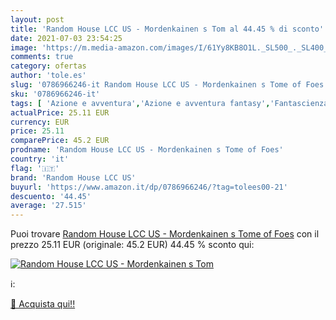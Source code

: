 ```yaml
---
layout: post
title: 'Random House LCC US - Mordenkainen s Tom al 44.45 % di sconto'
date: 2021-07-03 23:54:25
image: 'https://m.media-amazon.com/images/I/61Yy8KB8O1L._SL500_._SL400_.jpg'
comments: true
category: ofertas
author: 'tole.es'
slug: '0786966246-it Random House LCC US - Mordenkainen s Tome of Foes'
sku: '0786966246-it'
tags: [ 'Azione e avventura','Azione e avventura fantasy','Fantascienza e Fantasy','Fantasy','Gialli e Thriller','Letteratura e narrativa','Libri','Mistero','random house lcc us', ]
actualPrice: 25.11 EUR
currency: EUR
price: 25.11
comparePrice: 45.2 EUR
prodname: 'Random House LCC US - Mordenkainen s Tome of Foes'
country: 'it'
flag: '🇮🇹'
brand: 'Random House LCC US'
buyurl: 'https://www.amazon.it/dp/0786966246/?tag=tolees00-21'
descuento: '44.45'
average: '27.515'
---
```


Puoi trovare [Random House LCC US - Mordenkainen s Tome of Foes](https://www.amazon.it/dp/0786966246/?tag=tolees00-21) con il prezzo 25.11 EUR (originale: 45.2 EUR) 44.45 % sconto qui:

[![Random House LCC US - Mordenkainen s Tom](https://m.media-amazon.com/images/I/61Yy8KB8O1L._SL500_._SL400_.jpg)](https://www.amazon.it/dp/0786966246/?tag=tolees00-21)

ℹ️:


[🛒 Acquista qui!!](https://www.amazon.it/dp/0786966246/?tag=tolees00-21)
